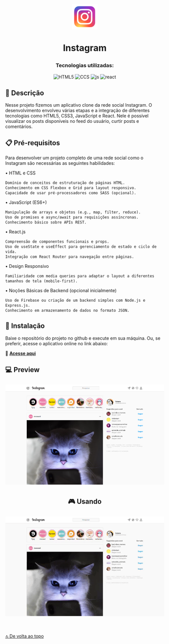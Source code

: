 <p align="center"><img src="public/favicon.ico" height="80px"/></p>

# <p align ="center">Instagram</p>

### <p align ="center">Tecnologias utilizadas:</p>

<p align = "center">
   <img align="center" alt="HTML5" src="https://img.shields.io/badge/HTML5-E34F26?style=for-the-badge&logo=html5&logoColor=white" height="30px">
   <img align="center" alt="CCS" src="https://img.shields.io/badge/CSS3-1572B6?style=for-the-badge&logo=css3&logoColor=white" height="30px"/>
   <img align="center" alt="js" src="https://img.shields.io/badge/JavaScript-F7DF1E?style=for-the-badge&logo=javascript&logoColor=black" height="30px"/>
  <img align="center" alt="react" src="https://img.shields.io/badge/React-20232A?style=for-the-badge&logo=react&logoColor=61DAFB"  height="30px"/>
</p>

## 📖 Descrição
Nesse projeto fizemos um aplicativo clone da rede social Instagram. O desenvolvimento envolveu várias etapas e a integração de diferentes tecnologias como HTML5, CSS3, JavaScript e React. Nele é possível visualizar os posts disponíveis no feed do usuário, curtir posts e comentários.

## 📋 Pré-requisitos
Para desenvolver um projeto completo de uma rede social como o Instagram são necessárias as seguintes habilidades:

• HTML e CSS

    Domínio de conceitos de estruturação de páginas HTML.
    Conhecimento em CSS Flexbox e Grid para layout responsivo.
    Capacidade de usar pré-processadores como SASS (opcional).

• JavaScript (ES6+)

    Manipulação de arrays e objetos (e.g., map, filter, reduce).
    Uso de promises e async/await para requisições assíncronas.
    Conhecimento básico sobre APIs REST.

• React.js

    Compreensão de componentes funcionais e props.
    Uso de useState e useEffect para gerenciamento de estado e ciclo de vida.
    Integração com React Router para navegação entre páginas.

• Design Responsivo

    Familiaridade com media queries para adaptar o layout a diferentes tamanhos de tela (mobile-first).

• Noções Básicas de Backend (opcional inicialmente)

    Uso de Firebase ou criação de um backend simples com Node.js e Express.js.
    Conhecimento em armazenamento de dados no formato JSON.

## 🚀 Instalação
Baixe o repositório do projeto no github e execute em sua máquina. Ou, se preferir, acesse o aplicativo online no link abaixo:

💬 [**Acesse aqui**](https://fabianorsdantas.github.io/Bate_Papo_UOL/)

## 💻 Preview

<div style="display: flex; flex-wrap: wrap; justify-content: center;" >
<img src="./public/preview/desktop.png" style="margin: 10px">

## 🎮 Usando

<img src="./public/preview/animação.gif" style="margin: 10px">

</div>

$~$

[🔝 De volta ao topo](#bate-papo-uol)

